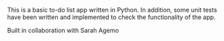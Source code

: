 This is a basic to-do list app written in Python. In addition, some unit tests have been written and implemented to check the functionality of the app.

Built in collaboration with Sarah Agemo
